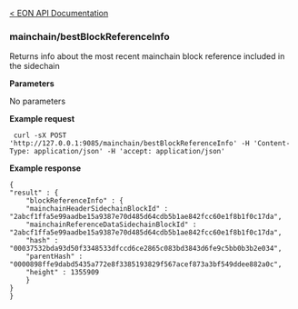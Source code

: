[&lt; EON API Documentation](/doc/api/index.md) 
### mainchain/bestBlockReferenceInfo

Returns info about the most recent mainchain block reference included in the sidechain 

**Parameters**

No parameters

**Example request**

     curl -sX POST 'http://127.0.0.1:9085/mainchain/bestBlockReferenceInfo' -H 'Content-Type: application/json' -H 'accept: application/json'  

**Example response**

    {
    "result" : {
        "blockReferenceInfo" : {
        "mainchainHeaderSidechainBlockId" : "2abcf1ffa5e99aadbe15a9387e70d485d64cdb5b1ae842fcc60e1f8b1f0c17da",
        "mainchainReferenceDataSidechainBlockId" : "2abcf1ffa5e99aadbe15a9387e70d485d64cdb5b1ae842fcc60e1f8b1f0c17da",
        "hash" : "00037532bda93d50f3348533dfccd6ce2865c083bd3843d6fe9c5bb0b3b2e034",
        "parentHash" : "0000898ffe9dabd5435a772e8f3385193829f567acef873a3bf549ddee882a0c",
        "height" : 1355909
        }
    }
    }